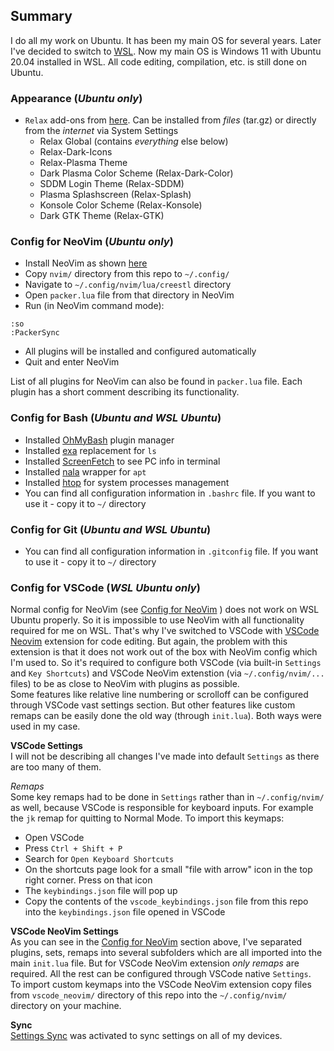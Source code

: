 ## Summary
I do all my work on Ubuntu. It has been my main OS for several years. Later I've decided to switch to [WSL](https://learn.microsoft.com/ru-ru/windows/wsl/install). Now my main OS is Windows 11 with Ubuntu 20.04 installed in WSL. All code editing, compilation, etc. is still done on Ubuntu.   

### Appearance (*Ubuntu only*)
- `Relax` add-ons from [here](https://store.kde.org/p/1687619/). Can be installed from _files_ (tar.gz) or directly from the _internet_ via System Settings
  - Relax Global (contains _everything_ else below)
  - Relax-Dark-Icons
  - Relax-Plasma Theme
  - Dark Plasma Color Scheme (Relax-Dark-Color)
  - SDDM Login Theme (Relax-SDDM)
  - Plasma Splashscreen (Relax-Splash)
  - Konsole Color Scheme (Relax-Konsole)
  - Dark GTK Theme (Relax-GTK)

<a name="config_neovim"/>  
  
### Config for NeoVim (*Ubuntu only*)
- Install NeoVim as shown [here](https://github.com/neovim/neovim/wiki/Installing-Neovim#debian)
- Copy `nvim/` directory from this repo to `~/.config/`
- Navigate to `~/.config/nvim/lua/creestl` directory
- Open `packer.lua` file from that directory in NeoVim
- Run (in NeoVim command mode):
```
:so
:PackerSync
```
- All plugins will be installed and configured automatically
- Quit and enter NeoVim

List of all plugins for NeoVim can also be found in `packer.lua` file. Each plugin has a short
comment describing its functionality.

### Config for Bash (*Ubuntu and WSL Ubuntu*)
- Installed [OhMyBash](https://ohmybash.nntoan.com/) plugin manager
- Installed [exa](https://github.com/ogham/exa) replacement for `ls`
- Installed [ScreenFetch](https://github.com/KittyKatt/screenFetch) to see PC info in terminal
- Installed [nala](https://github.com/volitank/nala) wrapper for `apt`
- Installed [htop](https://github.com/htop-dev/htop) for system processes management
- You can find all configuration information in `.bashrc` file. If you want to use it - copy it to `~/` directory

### Config for Git (*Ubuntu and WSL Ubuntu*)
- You can find all configuration information in `.gitconfig` file. If you want to use it - copy it to `~/` directory

### Config for VSCode (*WSL Ubuntu only*)  
Normal config for NeoVim (see [Config for NeoVim](#config_neovim) ) does not work on WSL Ubuntu properly. So it is impossible to use NeoVim with all functionality required for me on WSL. That's why I've switched to VSCode with [VSCode Neovim](https://github.com/vscode-neovim/vscode-neovim) extension for code editing. But again, the problem with this extension is that it does not work out of the box with NeoVim config which I'm used to. So it's required to configure both VSCode (via built-in `Settings` and `Key Shortcuts`) and VSCode NeoVim extenstion (via `~/.config/nvim/...` files) to be as close to NeoVim with plugins as possible.  
Some features like relative line numbering or scrolloff can be configured through VSCode vast settings section. But other features like custom remaps can be easily done the old way (through `init.lua`). Both ways were used in my case. 

**VSCode Settings**   
I will not be describing all changes I've made into default `Settings` as there are too many of them.   

*Remaps*  
Some key remaps had to be done in `Settings` rather than in `~/.config/nvim/` as well, because VSCode is 
responsible for keyboard inputs. For example the `jk` remap for quitting to Normal Mode. To import this keymaps:
- Open VSCode
- Press `Ctrl + Shift + P`
- Search for `Open Keyboard Shortcuts`
- On the shortcuts page look for a small "file with arrow" icon in the top right corner. Press on that icon
- The `keybindings.json` file will pop up
- Copy the contents of the `vscode_keybindings.json` file from this repo into the `keybindings.json` file opened in VSCode  

**VSCode NeoVim Settings**   
As you can see in the [Config for NeoVim](#config_neovim) section above, I've separated plugins, sets, remaps into several subfolders which are all imported into the main `init.lua` file. But for VSCode NeoVim extension *only remaps* are required. All the rest can be configured through VSCode native `Settings`.  
To import custom keymaps into the VSCode NeoVim extension copy files from `vscode_neovim/` directory of this repo into the `~/.config/nvim/` directory on your machine.

**Sync**  
[Settings Sync](https://code.visualstudio.com/docs/editor/settings-sync) was activated to sync settings on all of my devices.  

